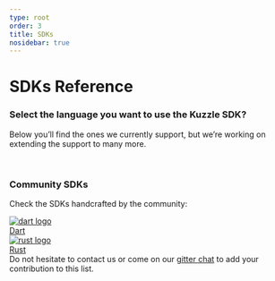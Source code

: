 ```yaml
---
type: root
order: 3
title: SDKs
nosidebar: true
---
```


# SDKs Reference

### **Select the language you want to use the Kuzzle SDK?**

Below you’ll find the ones we currently support,
but we’re working on extending the support to many more.

<br>

<SDKIndex />

### **Community SDKs**

Check the SDKs handcrafted by the community:

<div class="Languages">
  <a href="https://github.com/prijindal/kuzzle_dart" class="Languages-item min">
    <img src="/logos/dart.svg" alt="dart logo" class="Languages-item-logo">
    <div class="Languages-item-name">Dart</div>
  </a>
  <a href="https://github.com/alexandrebouthinon/kuzzle-sdk-rust" class="Languages-item min">
    <img src="/logos/rust.svg" alt="rust logo" class="Languages-item-logo">
    <div class="Languages-item-name">Rust</div>
  </a>
</div>
Do not hesitate to contact us or come on our <a href="https://gitter.im/kuzzleio/kuzzle" target="_blank">gitter chat</a> to add your contribution to this list.
